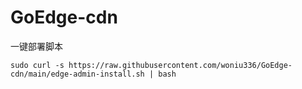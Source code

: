 # GoEdge-cdn

一键部署脚本

```
sudo curl -s https://raw.githubusercontent.com/woniu336/GoEdge-cdn/main/edge-admin-install.sh | bash
```
